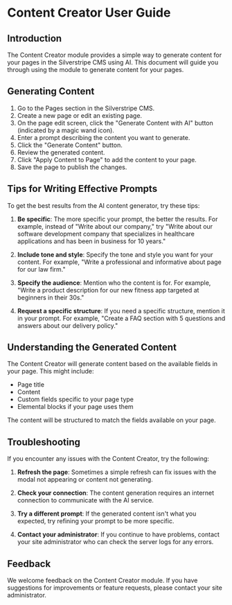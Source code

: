 # Content Creator User Guide

## Introduction

The Content Creator module provides a simple way to generate content for your pages in the Silverstripe CMS using AI. This document will guide you through using the module to generate content for your pages.

## Generating Content

1. Go to the Pages section in the Silverstripe CMS.
2. Create a new page or edit an existing page.
3. On the page edit screen, click the "Generate Content with AI" button (indicated by a magic wand icon).
4. Enter a prompt describing the content you want to generate.
5. Click the "Generate Content" button.
6. Review the generated content.
7. Click "Apply Content to Page" to add the content to your page.
8. Save the page to publish the changes.

## Tips for Writing Effective Prompts

To get the best results from the AI content generator, try these tips:

1. **Be specific**: The more specific your prompt, the better the results. For example, instead of "Write about our company," try "Write about our software development company that specializes in healthcare applications and has been in business for 10 years."

2. **Include tone and style**: Specify the tone and style you want for your content. For example, "Write a professional and informative about page for our law firm."

3. **Specify the audience**: Mention who the content is for. For example, "Write a product description for our new fitness app targeted at beginners in their 30s."

4. **Request a specific structure**: If you need a specific structure, mention it in your prompt. For example, "Create a FAQ section with 5 questions and answers about our delivery policy."

## Understanding the Generated Content

The Content Creator will generate content based on the available fields in your page. This might include:

- Page title
- Content
- Custom fields specific to your page type
- Elemental blocks if your page uses them

The content will be structured to match the fields available on your page.

## Troubleshooting

If you encounter any issues with the Content Creator, try the following:

1. **Refresh the page**: Sometimes a simple refresh can fix issues with the modal not appearing or content not generating.

2. **Check your connection**: The content generation requires an internet connection to communicate with the AI service.

3. **Try a different prompt**: If the generated content isn't what you expected, try refining your prompt to be more specific.

4. **Contact your administrator**: If you continue to have problems, contact your site administrator who can check the server logs for any errors.

## Feedback

We welcome feedback on the Content Creator module. If you have suggestions for improvements or feature requests, please contact your site administrator.
